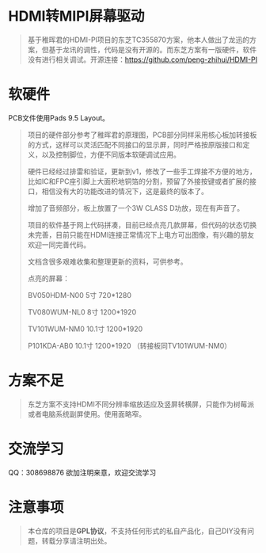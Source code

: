 # HDMI转MIPI屏幕驱动

>基于稚晖君的HDMI-PI项目的东芝TC355870方案，他本人做出了龙迅的方案，但基于龙讯的调性，代码是没有开源的。而东芝方案有一版硬件，软件没有进行相关调试。开源连接：https://github.com/peng-zhihui/HDMI-PI

# 软硬件
PCB文件使用Pads 9.5 Layout。
>项目的硬件部分参考了稚晖君的原理图，PCB部分同样采用核心板加转接板的方式，这样可以灵活匹配不同接口的显示屏，同时严格按原版接口和定义，以及控制脚位，方便不同版本软硬调试应用。
>
>硬件已经经过排雷和验证，更新到v1，修改了一些手工焊接不方便的地方，比如IC和FPC座引脚上大面积地铜箔的分割，预留了外接按键或者扩展的接口，相信没有大的功能改进的情况下，这是最终的版本了。
>
>增加了音频部分，板上放置了一个3W CLASS D功放，现在有声音了。
>
>项目的软件基于网上代码拼凑，目前已经点亮几款屏幕，但代码的状态切换未完善，目前只能在HDMI连接正常情况下上电方可出图像，有兴趣的朋友欢迎一同完善代码。
>
>文档含很多艰难收集和整理更新的资料，可供参考。
>
>点亮的屏幕：
>
>BV050HDM-N00     5寸        720*1280
>
>TV080WUM-NL0     8寸        1200*1920
>
>TV101WUM-NM0   10.1寸       1200*1920
>
>P101KDA-AB0     10.1寸     1200*1920 （转接板同TV101WUM-NM0）
>
# 方案不足
>东芝方案不支持HDMI不同分辨率缩放适应及竖屏转横屏，只能作为树莓派或者电脑系统副屏使用。使用面略窄。

# 交流学习
QQ：308698876 欲加注明来意，欢迎交流学习

# 注意事项
> 本仓库的项目是**GPL协议**，不支持任何形式的私自产品化，自己DIY没有问题，转载分享请注明出处。
